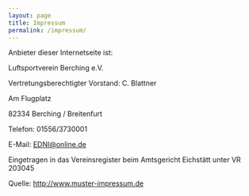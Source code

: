 ```yaml
---
layout: page
title: Impressum
permalink: /impressum/
---
```



Anbieter dieser Internetseite ist:

Luftsportverein Berching e.V.

Vertretungsberechtigter Vorstand: C. Blattner

Am Flugplatz

82334 Berching / Breitenfurt

Telefon: 01556/3730001

E-Mail: EDNI@online.de

Eingetragen in das Vereinsregister beim Amtsgericht Eichstätt unter VR 203045

Quelle: http://www.muster-impressum.de
